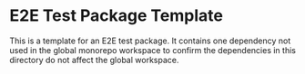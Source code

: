 # E2E Test Package Template

This is a template for an E2E test package. It contains one dependency not used in the global monorepo workspace to confirm the dependencies in this directory do not affect the global workspace.